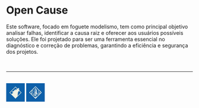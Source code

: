# Open Cause
Este software, focado em foguete modelismo, tem como principal objetivo analisar falhas, identificar a causa raiz e oferecer aos usuários possíveis soluções. Ele foi projetado para ser uma ferramenta essencial no diagnóstico e correção de problemas, garantindo a eficiência e segurança dos projetos.

<br>

---

<br>

<img src="./Assets/IEEE Cefet - JPG.jpg" width="50vw">
<img src="./Assets/Rocket Wolf - JPG.jpg" width="50vw">
